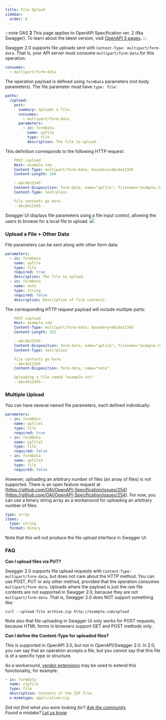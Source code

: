 ```yaml
---
title: File Upload
sidebar:
  order: 8
---
```


:::note
OAS **2** This page applies to OpenAPI Specification ver. 2 (fka Swagger). To learn about the latest version, visit [OpenAPI 3 pages](/specification/describing-request-body/file-upload/).
:::

Swagger 2.0 supports file uploads sent with `Content-Type: multipart/form-data`. That is, your API server must consume `multipart/form-data` for this operation:

```yaml
consumes:
  - multipart/form-data
```

The operation payload is defined using `formData` parameters (not body parameters). The file parameter must have `type: file`:

```yaml
paths:
  /upload:
    post:
      summary: Uploads a file.
      consumes:
        - multipart/form-data
      parameters:
        - in: formData
          name: upfile
          type: file
          description: The file to upload.
```

This definition corresponds to the following HTTP request:

```yaml
    POST /upload
    Host: example.com
    Content-Type: multipart/form-data; boundary=abcde12345
    Content-Length: 204

    --abcde12345
    Content-Disposition: form-data; name="upfile"; filename="example.txt"
    Content-Type: text/plain

    File contents go here.
    --abcde12345--
```

Swagger UI displays file parameters using a file input control, allowing the users to browse for a local file to upload. ![](/swagger/media/Images/swagger-ui-file-upload.png)

### Upload a File + Other Data

File parameters can be sent along with other form data:

```yaml
parameters:
  - in: formData
    name: upfile
    type: file
    required: true
    description: The file to upload.
  - in: formData
    name: note
    type: string
    required: false
    description: Description of file contents.
```

The corresponding HTTP request payload will include multiple parts:

```yaml
    POST /upload
    Host: example.com
    Content-Type: multipart/form-data; boundary=abcde12345
    Content-Length: 332

    --abcde12345
    Content-Disposition: form-data; name="upfile"; filename="example.txt"
    Content-Type: text/plain

    File contents go here.
    --abcde12345
    Content-Disposition: form-data; name="note"

    Uploading a file named "example.txt"
    --abcde12345--
```

### Multiple Upload

You can have several named file parameters, each defined individually:

```yaml
parameters:
  - in: formData
    name: upfile1
    type: file
    required: true
  - in: formData
    name: upfile2
    type: file
    required: false
  - in: formData
    name: upfile3
    type: file
    required: false
```

However, uploading an arbitrary number of files (an array of files) is not supported. There is an open feature request at [https://github.com/OAI/OpenAPI-Specification/issues/254](https://github.com/OAI/OpenAPI-Specification/issues/254). For now, you can use a binary string array as a workaround for uploading an arbitrary number of files:

```yaml
type: array
items:
  type: string
  format: binary
```

Note that this will not produce the file upload interface in Swagger UI.

### FAQ

**Can I upload files via PUT?**

Swagger 2.0 supports file upload requests with `Content-Type: multipart/form-data`, but does not care about the HTTP method. You can use POST, PUT or any other method, provided that the operation consumes `multipart/form-data`. Uploads where the payload is just the raw file contents are not supported in Swagger 2.0, because they are not `multipart/form-data`. That is, Swagger 2.0 does NOT support something like:

    curl --upload-file archive.zip http://example.com/upload

Note also that file uploading in Swagger UI only works for POST requests, because HTML forms in browsers support GET and POST methods only.

**Can I define the Content-Type for uploaded files?**

This is supported in OpenAPI 3.0, but not in OpenAPI/Swagger 2.0. In 2.0, you can say that an operation accepts a file, but you cannot say that this file is of a specific type or structure.

As a workaround, [vendor extensions](/specification/swagger-extensions/) may be used to extend this functionality, for example:

```yaml
- in: formData
  name: zipfile
  type: file
  description: Contents of the ZIP file.
  x-mimetype: application/zip
```

_Did not find what you were looking for? [Ask the community](https://community.smartbear.com/t5/Swagger-Open-Source-Tools/bd-p/SwaggerOSTools)  
Found a mistake? [Let us know](https://github.com/swagger-api/swagger.io/issues)_
